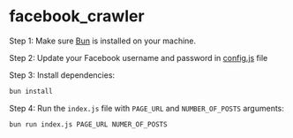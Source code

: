 # facebook_crawler

Step 1: Make sure [Bun](https://bun.sh) is installed on your machine.

Step 2: Update your Facebook username and password in [config.js](https://github.com/bkrental/facebook_crawler/blob/master/config.js) file

Step 3: Install dependencies:

```bash
bun install
```

Step 4: Run the `index.js` file with `PAGE_URL` and `NUMBER_OF_POSTS` arguments:

```bash
bun run index.js PAGE_URL NUMER_OF_POSTS
```
